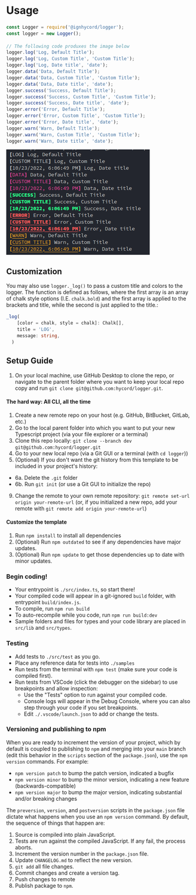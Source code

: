 # Usage

```javascript
const Logger = require('@ignhycord/logger');
const logger = new Logger();

// The following code produxes the image below
logger.log('Log, Default Title');
logger.log('Log, Custom Title', 'Custom Title');
logger.log('Log, Date title', 'date');
logger.data('Data, Default Title');
logger.data('Data, Custom Title', 'Custom Title');
logger.data('Data, Date title', 'date');
logger.success('Success, Default Title');
logger.success('Success, Custom Title', 'Custom Title');
logger.success('Success, Date title', 'date');
logger.error('Error, Default Title');
logger.error('Error, Custom Title', 'Custom Title');
logger.error('Error, Date title', 'date');
logger.warn('Warn, Default Title');
logger.warn('Warn, Custom Title', 'Custom Title');
logger.warn('Warn, Date title', 'date');
```

![Example Logging](/public/example.png?raw=true 'Example Logging')

## Customization

You may also use `logger._log()` to pass a custom title and colors to the logger. The function is defined as follows, where the first array is an array of chalk style options (I.E. `chalk.bold`) and the first array is applied to the brackets and title, while the second is just applied to the title.:

```ts
_log(
    [color = chalk, style = chalk]: Chalk[],
    title = 'LOG',
    message: string,
  )
```

## Setup Guide

1.  On your local machine, use GitHub Desktop to clone the repo, or
    navigate to the parent folder where you want to keep your
    local repo copy and run `git clone git@github.com:hycord/logger.git`.

#### The hard way: All CLI, all the time

1. Create a new remote repo on your host (e.g. GitHub, BitBucket, GitLab, etc.)
2. Go to the local parent folder into which you want to put your new Typescript project
   (via your file explorer or a terminal)
3. Clone this repo locally: `git clone --branch dev git@github.com:hycord/logger.git`
4. Go to your new local repo (via a Git GUI or a terminal (with `cd logger`))
5. (Optional) If you don't want the git history from this template to be included in your project's history:

- 6a. Delete the `.git` folder
- 6b. Run `git init` (or use a Git GUI to initialize the repo)

9. Change the remote to your own remote repository: `git remote set-url origin your-remote-url` (or, if you initialized a new repo, add your remote with `git remote add origin your-remote-url`)

#### Customize the template

1. Run `npm install` to install all dependencies
2. (Optional) Run `npm outdated` to see if any dependencies have major updates.
3. (Optional) Run `npm update` to get those dependencies up to date with minor updates.

### Begin coding!

- Your entrypoint is `./src/index.ts`, so start there!
- Your compiled code will appear in a git-ignored `build` folder, with entrypoint `build/index.js`.
- To compile, run `npm run build`
- To auto-recompile while you code, run `npm run build:dev`
- Sample folders and files for types and your code library are placed in `src/lib` and `src/types`.

### Testing

- Add tests to `./src/test` as you go.
- Place any reference data for tests into `./samples`
- Run tests from the terminal with `npm test` (make sure your code is compiled first).
- Run tests from VSCode (click the debugger on the sidebar) to use breakpoints and allow inspection:
  - Use the "Tests" option to run against your compiled code.
  - Console logs will appear in the Debug Console, where you can also step through your code if you set breakpoints.
  - Edit `./.vscode/launch.json` to add or change the tests.

### Versioning and publishing to npm

When you are ready to increment the version of your project, which by default
is coupled to publishing to `npm` and merging into your `main` branch
(edit this behavior in the `scripts` section of the `package.json`),
use the `npm version` commands. For example:

- `npm version patch` to bump the patch version, indicated a bugfix
- `npm version minor` to bump the minor version, indicating a new feature (backwards-compatible)
- `npm version major` to bump the major version, indicating substantial and/or breaking changes

The `preversion`, `version`, and `postversion` scripts in the `package.json` file dictate what happens
when you use an `npm version` command. By default, the sequence of things that happen are:

1. Source is compiled into plain JavaScript.
2. Tests are run against the compiled JavaScript. If any fail, the process aborts.
3. Increment the version number in the `package.json` file.
4. Update `CHANGELOG.md` to reflect the new version.
5. `git add` all file changes.
6. Commit changes and create a version tag.
7. Push changes to remote
8. Publish package to `npm`.
